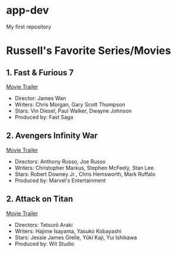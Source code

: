 # app-dev
My first repository

# **Russell's Favorite Series/Movies**

## 1. Fast & Furious 7
[Movie Trailer](https://www.youtube.com/watch?v=Skpu5HaVkOc)
  - Director: James Wan
  - Writers: Chris Morgan, Gary Scott Thompson
  - Stars: Vin Diesel, Paul Walker, Dwayne Johnson
  - Produced by: Fast Saga

## 2. Avengers Infinity War
[Movie Trailer](https://www.youtube.com/watch?v=6ZfuNTqbHE8)
  - Directors: Anthony Russo, Joe Russo
  - Writers: Christopher Markus, Stephen McFeely, Stan Lee
  - Stars: Robert Downey Jr., Chris Hemsworth, Mark Ruffalo
  - Produced by: Marvel's Entertainment

## 2. Attack on Titan
[Movie Trailer](https://www.youtube.com/watch?v=CID-sYQNCew)
  - Directors: Tetsurō Araki
  - Writers: Hajime Isayama, Yasuko Kobayashi
  - Stars: Jessie James Grelle, Yûki Kaji, Yui Ishikawa
  - Produced by: Wit Studio
